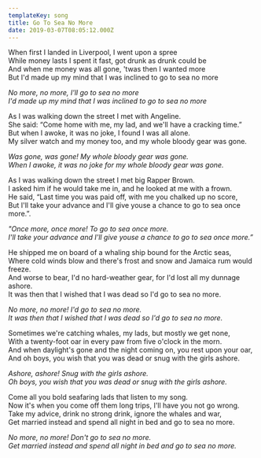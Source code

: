 ```yaml
---
templateKey: song
title: Go To Sea No More
date: 2019-03-07T08:05:12.000Z
---
```

When first I landed in Liverpool, I went upon a spree\
While money lasts I spent it fast, got drunk as drunk could be\
And when me money was all gone, 'twas then I wanted more\
But I'd made up my mind that I was inclined to go to sea no more

_No more, no more, I'll go to sea no more_\
_I'd made up my mind that I was inclined to go to sea no more_

As I was walking down the street I met with Angeline.\
She said: “Come home with me, my lad, and we'll have a cracking time.”\
But when I awoke, it was no joke, I found I was all alone.\
My silver watch and my money too, and my whole bloody gear was gone.

_Was gone, was gone! My whole bloody gear was gone._\
_When I awoke, it was no joke for my whole bloody gear was gone._

As I was walking down the street I met big Rapper Brown.\
I asked him if he would take me in, and he looked at me with a frown.\
He said, “Last time you was paid off, with me you chalked up no score,\
But I'll take your advance and I'll give youse a chance to go to sea once more.”.

_"Once more, once more! To go to sea once more._\
_I'll take your advance and I'll give youse a chance to go to sea once more.”_

He shipped me on board of a whaling ship bound for the Arctic seas,\
Where cold winds blow and there's frost and snow and Jamaica rum would freeze.\
And worse to bear, I'd no hard-weather gear, for I'd lost all my dunnage ashore.\
It was then that I wished that I was dead so I'd go to sea no more.

_No more, no more! I'd go to sea no more._\
_It was then that I wished that I was dead so I'd go to sea no more._

Sometimes we're catching whales, my lads, but mostly we get none,\
With a twenty-foot oar in every paw from five o'clock in the morn.\
And when daylight's gone and the night coming on, you rest upon your oar,\
And oh boys, you wish that you was dead or snug with the girls ashore.

_Ashore, ashore! Snug with the girls ashore._\
_Oh boys, you wish that you was dead or snug with the girls ashore._

Come all you bold seafaring lads that listen to my song.\
Now it's when you come off them long trips, I'll have you not go wrong.\
Take my advice, drink no strong drink, ignore the whales and war,\
Get married instead and spend all night in bed and go to sea no more.

_No more, no more! Don't go to sea no more._\
_Get married instead and spend all night in bed and go to sea no more._
